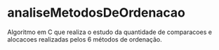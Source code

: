 # analiseMetodosDeOrdenacao
Algoritmo em C que realiza o estudo da quantidade de comparacoes e alocacoes realizadas pelos 6 métodos de ordenação.
